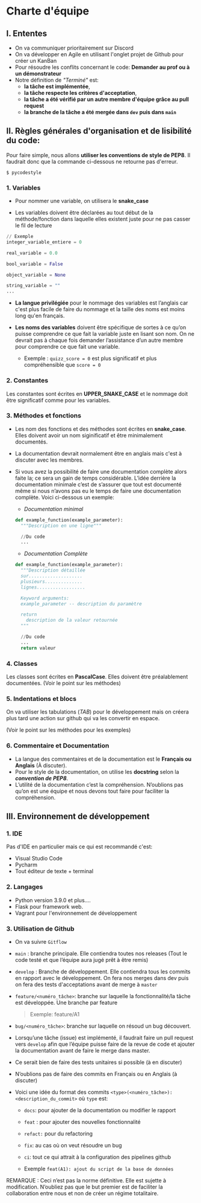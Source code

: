 Charte d'équipe
================

## I. Ententes

- On va communiquer prioritairement sur Discord
- On va développer en Agile en utilisant l'onglet projet de Github pour créer un KanBan
- Pour résoudre les conflits concernant le code: **Demander au prof ou à un démonstrateur**
- Notre définition de _"Terminé"_ est:
  - **la tâche est implémentée**,
  - **la tâche respecte les critères d'acceptation**,
  - **la tâche a été vérifié par un autre membre d'équipe grâce au pull request**
  - **la branche de la tâche a été mergée dans `dev` puis dans `main`**

## II. Règles générales d'organisation et de lisibilité du code:

Pour faire simple, nous allons **utiliser les conventions de style de PEP8**. Il faudrait donc que la
commande  ci-dessous ne retourne pas d'erreur.

    $ pycodestyle


### 1. Variables

- Pour nommer une variable, on utilisera le **snake_case**

- Les variables doivent être déclarées au tout début de la méthode/fonction dans laquelle elles existent juste pour ne pas casser le fil de lecture

```python
// Exemple
integer_variable_entiere = 0

real_variable = 0.0

bool_variable = False

object_variable = None

string_variable = ""
...
```


- **La langue privilégiée** pour le nommage des variables est l’anglais car c'est plus facile de
  faire du nommage et la taille des noms est moins long qu'en français.

- **Les noms des variables** doivent être spécifique de sortes à ce qu’on puisse comprendre ce que fait la variable juste en lisant son nom. On ne devrait pas à chaque fois demander l’assistance d’un autre membre pour comprendre ce que fait une variable.
  - Exemple : `quizz_score = 0` est plus significatif et plus compréhensible que `score = 0`

### 2. Constantes

Les constantes sont écrites en **UPPER_SNAKE_CASE** et le nommage doit être significatif comme pour les variables.

### 3. Méthodes et fonctions

- Les nom des fonctions et des méthodes sont écrites en **snake_case**. Elles doivent avoir un nom
  siginificatif et être minimalement documentés.

- La documentation devrait normalement être en anglais mais c'est à discuter avec les membres.

- Si vous avez la possibilité de
  faire une documentation complète alors faite la; ce sera un gain de temps considérable.
  L’idée derrière la documentation minimale c’est de s’assurer que tout est documenté même si
  nous n’avons pas eu le temps de faire une documentation complète. Voici ci-dessous un exemple:

  - _Documentation minimal_

   ```python
   def example_function(example_parameter):
     """Description en une ligne"""
  
     //Du code
     ...
   ```

   - _Documentation Complète_

   ```python
   def example_function(example_parameter):
     """Description détaillée
     sur....................
     plusieurs..............
     lignes..................
  
     Keyword arguments:
     example_parameter -- description du paramètre
  
     return
       description de la valeur retournée
     """
  
     //Du code
     ...
     return valeur
   ```

### 4. Classes

Les classes sont écrites en **PascalCase**. Elles doivent être préalablement documentées. (Voir le point sur les méthodes)

### 5. Indentations et blocs

On va utiliser les tabulations (_TAB_) pour le développement mais on créera plus tard une action sur github qui va les convertir en espace.


(Voir le point sur les méthodes pour les exemples)

### 6. Commentaire et Documentation

- La langue des commentaires et de la documentation est le **Français ou Anglais** (À discuter).
- Pour le style de la documentation, on utilise les **docstring** selon la **_convention de PEP8_**.
- L’utilité de la documentation c’est la compréhension. N’oublions pas qu’on est une équipe et nous devons tout faire pour faciliter la compréhension.

## III. Environnement de développement

### 1. IDE

Pas d'IDE en particulier mais ce qui est recommandé c'est:
- Visual Studio Code
- Pycharm
- Tout éditeur de texte + terminal

### 2. Langages

- Python version 3.9.0 et plus....
- Flask pour framework web.
- Vagrant pour l'environnement de développement

### 3. Utilisation de Github

- On va suivre `Gitflow`

- `main` : branche principale. Elle contiendra toutes nos releases (Tout le code testé et que l’équipe aura jugé prêt à être remis)

- `develop` : Branche de développement. Elle contiendra tous les commits en rapport avec le développement. On fera nos merges dans dev puis on fera
  des tests d'acceptations avant de merge à `master`
  
- `feature/<numéro_tâche>`: branche sur laquelle la fonctionnalité/la tâche est développée. Une branche par feature

  > Exemple: feature/A1

- `bug/<numéro_tâche>`: branche sur laquelle on résoud un bug découvert.

- Lorsqu’une tâche (issue) est implémenté, il faudrait faire un pull request vers `develop` afin que l’équipe puisse faire de la revue de code et ajouter la documentation avant de faire le merge dans master.

- Ce serait bien de faire des tests unitaires si possible (à en discuter)

- N’oublions pas de faire des commits en Français ou en Anglais (à discuter)

- Voici une idée du format des commits `<type>(<numéro_tâche>): <description_du_commit>` où `type` est:

  - `docs`: pour ajouter de la documentation ou modifier le rapport
  - `feat` : pour ajouter des nouvelles fonctionnalité
  - `refact:` pour du refactoring
  - `fix`: au cas où on veut résoudre un bug
  - `ci`: tout ce qui attrait à la configuration des pipelines github

  - Exemple `feat(A1): ajout du script de la base de données`

REMARQUE : Ceci n’est pas la norme définitive. Elle est sujette à modification. N’oubliez pas que le but premier est de faciliter la collaboration entre nous et non de créer un régime totalitaire.
